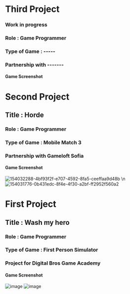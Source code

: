 # Third Project
### Work in progress
### Role : Game Programmer
### Type of Game : -----
### Partnership with -------
#### Game Screenshot

# Second Project
## Title : Horde
### Role : Game Programmer
### Type of Game : Mobile Match 3
### Partnership with Gameloft Sofia
#### Game Screenshot 
![154032288-4bf93f2f-e707-4592-8fa5-ceeffaa9d48b](https://user-images.githubusercontent.com/90765299/178112689-7f6d554f-d397-4b85-a375-3c8ebfef18da.png) \n
![154031776-0b431edc-8f4e-4f30-a2bf-ff2952f560a2](https://user-images.githubusercontent.com/90765299/178112695-1969551f-60e6-4bda-86ed-5d98f040fc96.png)

# First Project
## Title : Wash my hero
### Role : Game Programmer
### Type of Game : First Person Simulator
### Project for Digital Bros Game Academy
#### Game Screenshot
![image](https://user-images.githubusercontent.com/90765299/178112837-24ef7a5b-863a-4409-b933-d8d1d488731a.png)
![image](https://user-images.githubusercontent.com/90765299/178112840-b094eea8-dea8-4676-89e5-0e9e3e87145d.png)
